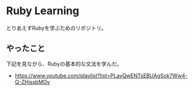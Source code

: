 # Ruby Learning

とりあえずRubyを学ぶためのリポジトリ。

## やったこと

下記を見ながら、Rubyの基本的な文法を学んだ。

- https://www.youtube.com/playlist?list=PLavQwENTsEBUAgSok7Ww4-Q-ZHissbMOv
